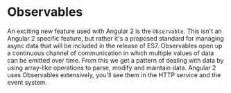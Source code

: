# Observables

An exciting new feature used with Angular 2 is the `Observable`. This isn't an
Angular 2 specific feature, but rather it's a proposed standard for managing
async data that will be included in the release of ES7. Observables open up a
continuous channel of communication in which multiple values of data can be
emitted over time. From this we get a pattern of dealing with data by using
array-like operations to parse, modify and maintain data. Angular 2 uses
Observables extensively, you'll see them in the HTTP service and the event
system.
